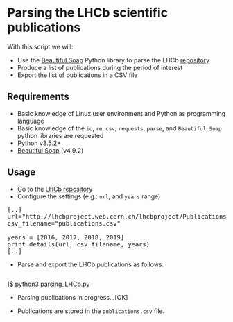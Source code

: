# Parsing the LHCb scientific publications

With this script we will:

* Use the [Beautiful Soap](https://www.crummy.com/software/BeautifulSoup/bs4/doc/) Python library to parse the LHCb [repository](http://lhcbproject.web.cern.ch/lhcbproject/Publications/LHCbProjectPublic/Summary_all.html)
* Produce a list of publications during the period of interest
* Export the list of publications in a CSV file

## Requirements

* Basic knowledge of Linux user environment and Python as programming language
* Basic knowledge of the `io`, `re`, `csv`, `requests`, `parse`, and `Beautiful Soap` python libraries are requested
* Python v3.5.2+
* [Beautiful Soap](https://www.crummy.com/software/BeautifulSoup/bs4/doc/) (v4.9.2)

## Usage

* Go to the [LHCb repository](http://lhcbproject.web.cern.ch/lhcbproject/Publications/LHCbProjectPublic/Summary_all.html)
* Configure the settings (e.g.: `url`, and `years` range)

<pre>
[..]
url="http://lhcbproject.web.cern.ch/lhcbproject/Publications/LHCbProjectPublic/Summary_all.html"
csv_filename="publications.csv"

years = [2016, 2017, 2018, 2019]
print_details(url, csv_filename, years)
[..]
</pre>

* Parse and export the LHCb publications as follows:
  <pre>
]$ python3 parsing_LHCb.py

- Parsing publications in progress...[OK]
  </pre>

* Publications are stored in the `publications.csv` file.
